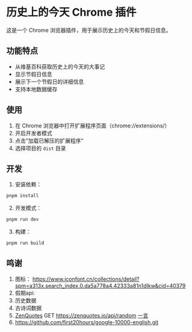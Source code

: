 # 历史上的今天 Chrome 插件

这是一个 Chrome 浏览器插件，用于展示历史上的今天和节假日信息。

## 功能特点

- 从维基百科获取历史上的今天的大事记
- 显示节假日信息
- 展示下一个节假日的详细信息
- 支持本地数据缓存


## 使用

1. 在 Chrome 浏览器中打开扩展程序页面（chrome://extensions/）
2. 开启开发者模式
3. 点击"加载已解压的扩展程序"
4. 选择项目的 `dist` 目录


## 开发

1. 安装依赖：
```bash
pnpm install
```

2. 开发模式：
```bash
pnpm run dev
```

3. 构建：
```bash
pnpm run build
```

## 鸣谢

1. 图标： https://www.iconfont.cn/collections/detail?spm=a313x.search_index.0.da5a778a4.42333a81n1dIkw&cid=40379
2. 假期api: 
3. 历史数据
4. 古诗词数据
5. [ZenQuotes](https://zenquotes.io/) GET https://zenquotes.io/api/random
    [一言](https://v1.hitokoto.cn/?c=i)
6. https://github.com/first20hours/google-10000-english.git